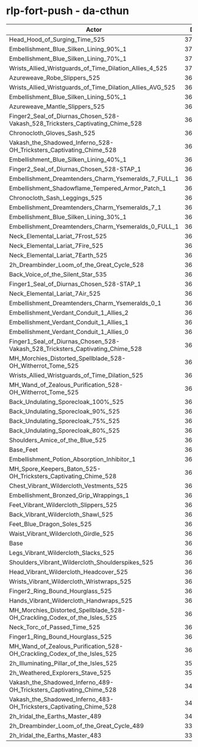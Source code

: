 # rlp-fort-push - da-cthun
| Actor | DPS | Increase |
|---|:---:|:---:|
|Head_Hood_of_Surging_Time_525|379299|4.60%|
|Embellishment_Blue_Silken_Lining_90%_1|373493|3.00%|
|Embellishment_Blue_Silken_Lining_70%_1|371204|2.37%|
|Wrists_Allied_Wristguards_of_Time_Dilation_Allies_4_525|371074|2.34%|
|Azureweave_Robe_Slippers_525|369679|1.95%|
|Wrists_Allied_Wristguards_of_Time_Dilation_Allies_AVG_525|369628|1.94%|
|Embellishment_Blue_Silken_Lining_50%_1|368709|1.68%|
|Azureweave_Mantle_Slippers_525|368578|1.65%|
|Finger2_Seal_of_Diurnas_Chosen_528-Vakash_528_Tricksters_Captivating_Chime_528|368103|1.52%|
|Chronocloth_Gloves_Sash_525|367990|1.48%|
|Vakash_the_Shadowed_Inferno_528-OH_Tricksters_Captivating_Chime_528|367860|1.45%|
|Embellishment_Blue_Silken_Lining_40%_1|367344|1.31%|
|Finger2_Seal_of_Diurnas_Chosen_528-STAP_1|367157|1.26%|
|Embellishment_Dreamtenders_Charm_Ysemeralds_7_FULL_1|367153|1.25%|
|Embellishment_Shadowflame_Tempered_Armor_Patch_1|367063|1.23%|
|Chronocloth_Sash_Leggings_525|367001|1.21%|
|Embellishment_Dreamtenders_Charm_Ysemeralds_7_1|366500|1.07%|
|Embellishment_Blue_Silken_Lining_30%_1|366287|1.02%|
|Embellishment_Dreamtenders_Charm_Ysemeralds_0_FULL_1|366281|1.01%|
|Neck_Elemental_Lariat_7Frost_525|366018|0.94%|
|Neck_Elemental_Lariat_7Fire_525|365859|0.90%|
|Neck_Elemental_Lariat_7Earth_525|365857|0.90%|
|2h_Dreambinder_Loom_of_the_Great_Cycle_528|365768|0.87%|
|Back_Voice_of_the_Silent_Star_535|365338|0.75%|
|Finger1_Seal_of_Diurnas_Chosen_528-STAP_1|365295|0.74%|
|Neck_Elemental_Lariat_7Air_525|365140|0.70%|
|Embellishment_Dreamtenders_Charm_Ysemeralds_0_1|365062|0.68%|
|Embellishment_Verdant_Conduit_1_Allies_2|364926|0.64%|
|Embellishment_Verdant_Conduit_1_Allies_1|364848|0.62%|
|Embellishment_Verdant_Conduit_1_Allies_0|364740|0.59%|
|Finger1_Seal_of_Diurnas_Chosen_528-Vakash_528_Tricksters_Captivating_Chime_528|364730|0.59%|
|MH_Morchies_Distorted_Spellblade_528-OH_Witherrot_Tome_525|364536|0.53%|
|Wrists_Allied_Wristguards_of_Time_Dilation_525|364302|0.47%|
|MH_Wand_of_Zealous_Purification_528-OH_Witherrot_Tome_525|364229|0.45%|
|Back_Undulating_Sporecloak_100%_525|364121|0.42%|
|Back_Undulating_Sporecloak_90%_525|364090|0.41%|
|Back_Undulating_Sporecloak_75%_525|364078|0.41%|
|Back_Undulating_Sporecloak_80%_525|363934|0.37%|
|Shoulders_Amice_of_the_Blue_525|363348|0.20%|
|Base_Feet|363246|0.18%|
|Embellishment_Potion_Absorption_Inhibitor_1|363081|0.13%|
|MH_Spore_Keepers_Baton_525-OH_Tricksters_Captivating_Chime_528|363028|0.12%|
|Chest_Vibrant_Wildercloth_Vestments_525|362886|0.08%|
|Embellishment_Bronzed_Grip_Wrappings_1|362745|0.04%|
|Feet_Vibrant_Wildercloth_Slippers_525|362709|0.03%|
|Back_Vibrant_Wildercloth_Shawl_525|362702|0.03%|
|Feet_Blue_Dragon_Soles_525|362680|0.02%|
|Waist_Vibrant_Wildercloth_Girdle_525|362630|0.01%|
|Base|362606|0.00%|
|Legs_Vibrant_Wildercloth_Slacks_525|362465|-0.04%|
|Shoulders_Vibrant_Wildercloth_Shoulderspikes_525|362416|-0.05%|
|Head_Vibrant_Wildercloth_Headcover_525|362159|-0.12%|
|Wrists_Vibrant_Wildercloth_Wristwraps_525|362134|-0.13%|
|Finger2_Ring_Bound_Hourglass_525|362099|-0.14%|
|Hands_Vibrant_Wildercloth_Handwraps_525|362065|-0.15%|
|MH_Morchies_Distorted_Spellblade_528-OH_Crackling_Codex_of_the_Isles_525|361631|-0.27%|
|Neck_Torc_of_Passed_Time_525|361161|-0.40%|
|Finger1_Ring_Bound_Hourglass_525|361003|-0.44%|
|MH_Wand_of_Zealous_Purification_528-OH_Crackling_Codex_of_the_Isles_525|360952|-0.46%|
|2h_Illuminating_Pillar_of_the_Isles_525|359910|-0.74%|
|2h_Weathered_Explorers_Stave_525|359831|-0.77%|
|Vakash_the_Shadowed_Inferno_489-OH_Tricksters_Captivating_Chime_528|349332|-3.66%|
|Vakash_the_Shadowed_Inferno_483-OH_Tricksters_Captivating_Chime_528|347139|-4.27%|
|2h_Iridal_the_Earths_Master_489|340387|-6.13%|
|2h_Dreambinder_Loom_of_the_Great_Cycle_489|338829|-6.56%|
|2h_Iridal_the_Earths_Master_483|336861|-7.10%|
